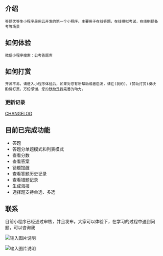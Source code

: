 

## 介绍
    答题优等生小程序是用云开发的第一个小程序，主要用于在线答题，在线模拟考试，在线刷题备考等场景

## 如何体验

    微信小程序搜索：公考答题库
    

## 如何打赏

    开源不易，请进入小程序体验后，如果对您有所帮助或者启发，请在(我的)，(赞助打赏)模块酌情打赏，万份感谢，您的鼓励是我完善的动力。

### 更新记录

[CHANGELOG](./CHANGELOG.md)


## 目前已完成功能
+ 答题
+ 答题分单题模式和列表模式
+ 查看分数
+ 查看答案
+ 错题提醒
+ 查看答题历史记录
+ 查看错题记录
+ 生成海报
+ 选择题支持单选、多选

## 联系

目前小程序已经通过审核，并且发布，大家可以体验下，在学习的过程中遇到问题，可以咨询我


![输入图片说明](https://images.gitee.com/uploads/images/2020/0726/161524_56919255_1947212.jpeg "微信图片_20200726160114_副本.jpg")

![输入图片说明](https://images.gitee.com/uploads/images/2020/0912/122153_eb3ee87d_1947212.jpeg "gh_15af2ff18336_258.jpg")




